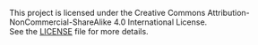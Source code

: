 This project is licensed under the Creative Commons Attribution-NonCommercial-ShareAlike 4.0 International License.  
See the [LICENSE](./LICENSE) file for more details.
